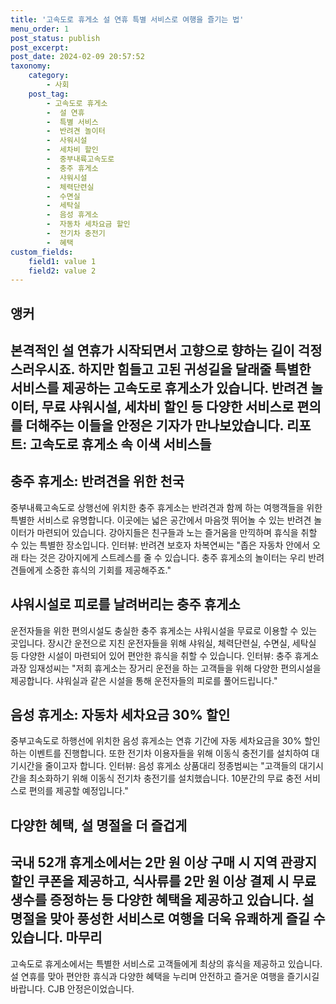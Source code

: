 ```yaml
---
title: '고속도로 휴게소 설 연휴 특별 서비스로 여행을 즐기는 법'
menu_order: 1
post_status: publish
post_excerpt: 
post_date: 2024-02-09 20:57:52
taxonomy:
    category:
        - 사회
    post_tag:
        - 고속도로 휴게소
        -  설 연휴
        -  특별 서비스
        -  반려견 놀이터
        -  사워시설
        -  세차비 할인
        -  중부내륙고속도로
        -  충주 휴게소
        -  샤워시설
        -  체력단련실
        -  수면실
        -  세탁실
        -  음성 휴게소
        -  자동차 세차요금 할인
        -  전기차 충전기
        -  혜택
custom_fields:
    field1: value 1
    field2: value 2
---
```


앵커
---
본격적인 설 연휴가 시작되면서 고향으로 향하는 길이 걱정스러우시죠. 하지만 힘들고 고된 귀성길을 달래줄 특별한 서비스를 제공하는 고속도로 휴게소가 있습니다. 반려견 놀이터, 무료 샤워시설, 세차비 할인 등 다양한 서비스로 편의를 더해주는 이들을 안정은 기자가 만나보았습니다.
리포트: 고속도로 휴게소 속 이색 서비스들
---
## 충주 휴게소: 반려견을 위한 천국
중부내륙고속도로 상행선에 위치한 충주 휴게소는 반려견과 함께 하는 여행객들을 위한 특별한 서비스로 유명합니다. 이곳에는 넓은 공간에서 마음껏 뛰어놀 수 있는 반려견 놀이터가 마련되어 있습니다. 강아지들은 친구들과 노는 즐거움을 만끽하며 휴식을 취할 수 있는 특별한 장소입니다.
인터뷰: 반려견 보호자 차복연씨는 "좁은 자동차 안에서 오래 타는 것은 강아지에게 스트레스를 줄 수 있습니다. 충주 휴게소의 놀이터는 우리 반려견들에게 소중한 휴식의 기회를 제공해주죠."
## 샤워시설로 피로를 날려버리는 충주 휴게소
운전자들을 위한 편의시설도 충실한 충주 휴게소는 샤워시설을 무료로 이용할 수 있는 곳입니다. 장시간 운전으로 지친 운전자들을 위해 샤워실, 체력단련실, 수면실, 세탁실 등 다양한 시설이 마련되어 있어 편안한 휴식을 취할 수 있습니다.
인터뷰: 충주 휴게소 과장 임재성씨는 "저희 휴게소는 장거리 운전을 하는 고객들을 위해 다양한 편의시설을 제공합니다. 샤워실과 같은 시설을 통해 운전자들의 피로를 풀어드립니다."
## 음성 휴게소: 자동차 세차요금 30% 할인
중부고속도로 하행선에 위치한 음성 휴게소는 연휴 기간에 자동 세차요금을 30% 할인하는 이벤트를 진행합니다. 또한 전기차 이용자들을 위해 이동식 충전기를 설치하여 대기시간을 줄이고자 합니다.
인터뷰: 음성 휴게소 상품대리 정종범씨는 "고객들의 대기시간을 최소화하기 위해 이동식 전기차 충전기를 설치했습니다. 10분간의 무료 충전 서비스로 편의를 제공할 예정입니다."
## 다양한 혜택, 설 명절을 더 즐겁게
국내 52개 휴게소에서는 2만 원 이상 구매 시 지역 관광지 할인 쿠폰을 제공하고, 식사류를 2만 원 이상 결제 시 무료 생수를 증정하는 등 다양한 혜택을 제공하고 있습니다. 설 명절을 맞아 풍성한 서비스로 여행을 더욱 유쾌하게 즐길 수 있습니다.
마무리
---
고속도로 휴게소에서는 특별한 서비스로 고객들에게 최상의 휴식을 제공하고 있습니다. 설 연휴를 맞아 편안한 휴식과 다양한 혜택을 누리며 안전하고 즐거운 여행을 즐기시길 바랍니다. CJB 안정은이었습니다.
